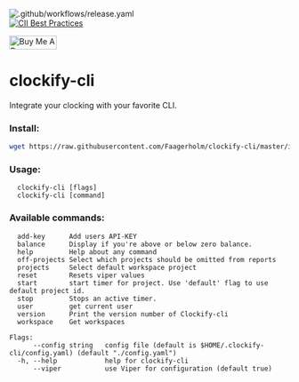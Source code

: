 ![.github/workflows/release.yaml](https://github.com/Faagerholm/clockify-cli/workflows/.github/workflows/release.yaml/badge.svg?branch=v1.1&event=release)	
[![CII Best Practices](https://bestpractices.coreinfrastructure.org/projects/4331/badge)](https://bestpractices.coreinfrastructure.org/projects/4331)	

<a href="https://www.buymeacoffee.com/Faagerholm" target="_blank"><img src="https://cdn.buymeacoffee.com/buttons/v2/arial-black.png" alt="Buy Me A Beer" style="height: 25px !important;width: 85px !important;" ></a>

# clockify-cli
Integrate your clocking with your favorite CLI. 

### Install:

```bash
wget https://raw.githubusercontent.com/Faagerholm/clockify-cli/master/install.sh && ./install.sh
```

### Usage:
```
  clockify-cli [flags]  
  clockify-cli [command]
```
### Available commands:
```
  add-key      Add users API-KEY
  balance      Display if you're above or below zero balance.
  help         Help about any command
  off-projects Select which projects should be omitted from reports
  projects     Select default workspace project
  reset        Resets viper values
  start        start timer for project. Use 'default' flag to use default project id.
  stop         Stops an active timer.
  user         get current user
  version      Print the version number of Clockify-cli
  workspace    Get workspaces

Flags:
      --config string   config file (default is $HOME/.clockify-cli/config.yaml) (default "./config.yaml")
  -h, --help            help for clockify-cli
      --viper           use Viper for configuration (default true)
```
